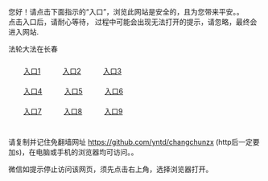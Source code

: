您好！请点击下面指示的“入口”，浏览此网站是安全的，且为您带来平安。。 <br/>
点击入口后，请耐心等待， 过程中可能会出现无法打开的提示，请忽略，最终会进入网站. </br>

法轮大法在长春<br/>
<div style="padding:10px"><a style="margin:20px" target="_blank" href="https://d68f87ctwy6y0.cloudfront.net/2Qpsp?qoeevh" id="ccLink1" rel="nofollow">入口1</a> <a target="_blank" style="margin:20px" href="https://d1oc3d5sezdv49.cloudfront.net/2Qpsp?sncxxyh" id="ccLink2" rel="nofollow">入口2</a> <a style="margin:20px" target="_blank" href="https://d1h2529qt7ri2c.cloudfront.net/2Qpsp?uzowbt" id="ccLink3" rel="nofollow">入口3</a></div>

<div style="padding:10px" ><a style="margin:20px" target="_blank" href="https://d68f87ctwy6y0.cloudfront.net/2Qpsp?qoeevh" id="ccLink4" rel="nofollow">入口4</a> <a style="margin:20px" href="https://d1oc3d5sezdv49.cloudfront.net/2Qpsp?sncxxyh" target="_blank" id="ccLink5" rel="nofollow">入口5</a> <a style="margin:20px" href="https://d1h2529qt7ri2c.cloudfront.net/2Qpsp?uzowbt" target="_blank" id="ccLink6" rel="nofollow">入口6</a></div>

<div style="padding:10px"><a style="margin:20px" target="_blank" href="https://d68f87ctwy6y0.cloudfront.net/2Qpsp?qoeevh" id="ccLink7" rel="nofollow">入口7</a> <a style="margin:20px" href="https://d1oc3d5sezdv49.cloudfront.net/2Qpsp?sncxxyh" target="_blank" id="ccLink8" rel="nofollow">入口8</a> <a style="margin:20px" target="_blank" href="https://d1h2529qt7ri2c.cloudfront.net/2Qpsp?uzowbt" id="ccLink9" rel="nofollow">入口9</a></div>

<br/>



请复制并记住免翻墙网址 https://github.com/yntd/changchunzx (http后一定要加s)，在电脑或手机的浏览器均可访问。。<br/>

微信如提示停止访问该网页，须先点击右上角，选择浏览器打开。

